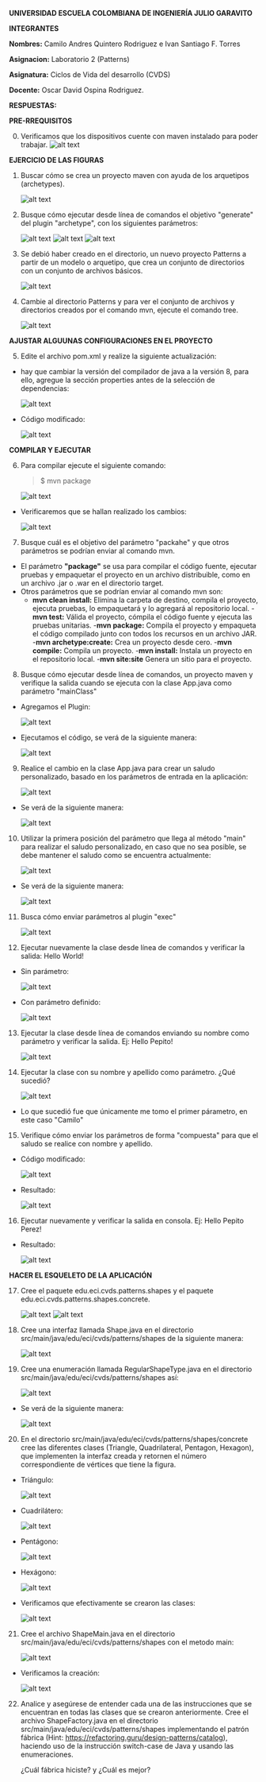 **UNIVERSIDAD ESCUELA COLOMBIANA DE INGENIERÍA JULIO GARAVITO**

**INTEGRANTES**

**Nombres:** Camilo Andres Quintero Rodriguez e Ivan Santiago F. Torres

**Asignacion:** Laboratorio 2 (Patterns)

**Asignatura:** Ciclos de Vida del desarrollo (CVDS)

**Docente:** Oscar David Ospina Rodriguez.

**RESPUESTAS:**



**PRE-RREQUISITOS**

0. Verificamos que los dispositivos cuente con maven instalado para poder trabajar.
    ![alt text](resources/image-1.png)

**EJERCICIO DE LAS FIGURAS**

1. Buscar cómo se crea un proyecto maven con ayuda de los arquetipos (archetypes).

    ![alt text](resources/image.png)

2. Busque cómo ejecutar desde línea de comandos el objetivo "generate" del plugin "archetype", con los siguientes parámetros:

    ![alt text](resources/image-2.png)
    ![alt text](resources/image-3.png)
    ![alt text](resources/image-4.png)

3. Se debió haber creado en el directorio, un nuevo proyecto Patterns a partir de un modelo o arquetipo, que crea un conjunto de directorios con un conjunto de archivos básicos.

    ![alt text](resources/image-5.png)

4. Cambie al directorio Patterns y para ver el conjunto de archivos y directorios creados por el comando mvn, ejecute el comando tree.

    ![alt text](resources/image-6.png)

**AJUSTAR ALGUUNAS CONFIGURACIONES EN EL PROYECTO**

5. Edite el archivo pom.xml y realize la siguiente actualización:
- hay que cambiar la versión del compilador de java a la versión 8, para ello, agregue la sección properties antes de la selección de dependencias:

    ![alt text](resources/image-8.png)

- Código modificado:

    ![alt text](resources/image-9.png)

**COMPILAR Y EJECUTAR**

6. Para compilar ejecute el siguiente comando:
    > $ mvn package

    ![alt text](resources/image-10.png)

- Verificaremos que se hallan realizado los cambios:

    ![alt text](resources/image-11.png)

7. Busque cuál es el objetivo del parámetro "packahe" y que otros parámetros se podrían enviar al comando mvn.

- El parámetro **"package"** se usa para compilar el código fuente, ejecutar pruebas y empaquetar el proyecto en un archivo distribuible, como en un archivo .jar o .war en el directorio target.
- Otros parámetros que se podrían enviar al comando mvn son:
    - **mvn clean install:** Elimina la carpeta de destino, compila el proyecto, ejecuta pruebas, lo empaquetará y lo agregará al repositorio local.
    -**mvn test:** Válida el proyecto, cómpila el código fuente y ejecuta las pruebas unitarias.
    -**mvn package:** Compila el proyecto y empaqueta el código compilado junto con todos los recursos en un archivo JAR.
    -**mvn archetype:create:** Crea un proyecto desde cero.
    -**mvn compile:** Compila un proyecto.
    -**mvn install:** Instala un proyecto en el repositorio local.
    -**mvn site:site** Genera un sitio para el proyecto.

8. Busque cómo ejecutar desde línea de comandos, un proyecto maven y verifique la salida cuando se ejecuta con la clase App.java como parámetro "mainClass"
- Agregamos el Plugin:

    ![alt text](resources/image-12.png)

- Ejecutamos el código, se verá de la siguiente manera:

    ![alt text](resources/image-13.png)

9. Realice el cambio en la clase App.java para crear un saludo personalizado, basado en los parámetros de entrada en la aplicación:

    ![alt text](resources/image-14.png)

- Se verá de la siguiente manera:

    ![alt text](resources/image-15.png) 

10. Utilizar la primera posición del parámetro que llega al método "main" para realizar el saludo personalizado, en caso que no sea posible, se debe mantener el saludo como se encuentra actualmente:

    ![alt text](resources/image-16.png)

- Se verá de la siguiente manera:

    ![alt text](resources/image-17.png)

11. Busca cómo enviar parámetros al plugin "exec"

    ![alt text](resources/image-18.png)

12. Ejecutar nuevamente la clase desde línea de comandos y verificar la salida: Hello World!

- Sin parámetro:

    ![alt text](resources/image-19.png)

- Con parámetro definido:

    ![alt text](resources/image-20.png)

13. Ejecutar la clase desde línea de comandos enviando su nombre como parámetro y verificar la salida. Ej: Hello Pepito!

    ![alt text](resources/image-21.png)

14. Ejecutar la clase con su nombre y apellido como parámetro. ¿Qué sucedió?

    ![alt text](resources/image-22.png)

- Lo que sucedió fue que únicamente me tomo el primer párametro, en este caso "Camilo"

15. Verifique cómo enviar los parámetros de forma "compuesta" para que el saludo se realice con nombre y apellido.

- Código modificado:

    ![alt text](resources/image-23.png)

- Resultado:

    ![alt text](resources/image-24.png)

16. Ejecutar nuevamente y verificar la salida en consola. Ej: Hello Pepito Perez!

- Resultado: 

    ![alt text](resources/image-25.png)


**HACER EL ESQUELETO DE LA APLICACIÓN**

17. Cree el paquete edu.eci.cvds.patterns.shapes y el paquete edu.eci.cvds.patterns.shapes.concrete.

    ![alt text](resources/image-26.png)
    ![alt text](resources/image-27.png)

18. Cree una interfaz llamada Shape.java en el directorio src/main/java/edu/eci/cvds/patterns/shapes de la siguiente manera:

    ![alt text](resources/image-28.png)


19. Cree una enumeración llamada RegularShapeType.java en el directorio src/main/java/edu/eci/cvds/patterns/shapes así:

    ![alt text](resources/image-30.png)

- Se verá de la siguiente manera:

    ![alt text](resources/image-31.png)

20. En el directorio src/main/java/edu/eci/cvds/patterns/shapes/concrete cree las diferentes clases (Triangle, Quadrilateral, Pentagon, Hexagon), que implementen la interfaz creada y retornen el número correspondiente de vértices que tiene la figura.

- Triángulo:

    ![alt text](resources/image-32.png)

- Cuadrilátero:

    ![alt text](resources/image-38.png)

- Pentágono:

    ![alt text](resources/image-36.png)

- Hexágono:

    ![alt text](resources/image-37.png)

- Verificamos que efectivamente se crearon las clases:

    ![alt text](resources/image-33.png)

21. Cree el archivo ShapeMain.java en el directorio src/main/java/edu/eci/cvds/patterns/shapes con el metodo main:

    ![alt text](resources/image-34.png)

- Verificamos la creación:

    ![alt text](resources/image-35.png)

22. Analice y asegúrese de entender cada una de las instrucciones que se encuentran en todas las clases que se crearon anteriormente. Cree el archivo ShapeFactory.java en el directorio src/main/java/edu/eci/cvds/patterns/shapes implementando el patrón fábrica (Hint: https://refactoring.guru/design-patterns/catalog), haciendo uso de la instrucción switch-case de Java y usando las enumeraciones.

    ¿Cuál fábrica hiciste? y ¿Cuál es mejor?
